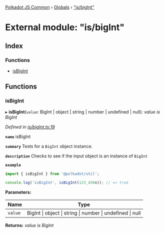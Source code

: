 [Polkadot JS Common](../README.md) › [Globals](../globals.md) › ["is/bigInt"](_is_bigint_.md)

# External module: "is/bigInt"

## Index

### Functions

* [isBigInt](_is_bigint_.md#isbigint)

## Functions

###  isBigInt

▸ **isBigInt**(`value`: BigInt | object | string | number | undefined | null): *value is BigInt*

*Defined in [is/bigInt.ts:19](https://github.com/polkadot-js/common/blob/2d181df3/packages/util/src/is/bigInt.ts#L19)*

**`name`** isBigInt

**`summary`** Tests for a `BigInt` object instance.

**`description`** 
Checks to see if the input object is an instance of `BigInt`

**`example`** 
<BR>

```javascript
import { isBigInt } from '@polkadot/util';

console.log('isBigInt', isBigInt(123_456n)); // => true
```

**Parameters:**

Name | Type |
------ | ------ |
`value` | BigInt &#124; object &#124; string &#124; number &#124; undefined &#124; null |

**Returns:** *value is BigInt*
